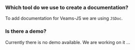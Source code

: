 ### Which tool do we use to create a documentation?

To add documentation for Veams-JS we are using `JSDoc`. 

### Is there a demo?

Currently there is no demo available. We are working on it ... 
